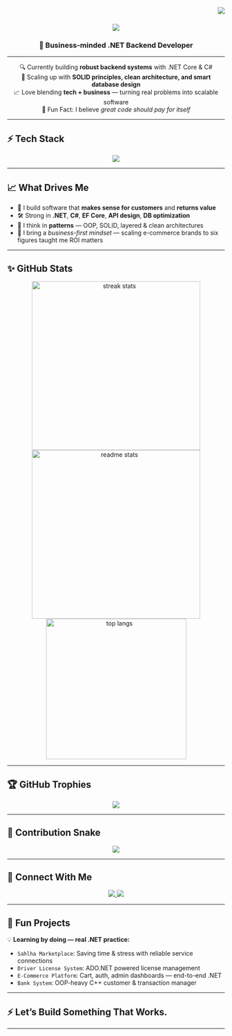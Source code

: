 <img align="right" src="https://visitor-badge.laobi.icu/badge?page_id=Mero0077.Mero0077" />

<h1 align="center">
  <img src="https://readme-typing-svg.herokuapp.com/?font=Righteous&size=35&center=true&vCenter=true&width=500&height=70&duration=4000&lines=Hello+Hello!+👋;+I'm+Omar+Saad!;" />
</h1>

<h3 align="center">🧩 Business-minded .NET Backend Developer</h3>

---

<div align="center">

🔍 Currently building **robust backend systems** with .NET Core & C#  
🚀 Scaling up with **SOLID principles, clean architecture, and smart database design**  
📈 Love blending **tech + business** — turning real problems into scalable software  
🌟 Fun Fact: I believe *great code should pay for itself*

</div>

---

## ⚡ Tech Stack

<div align="center">
  <img src="https://skillicons.dev/icons?i=dotnet,csharp,sql,angular,typescript,html,css,git,github,vscode,postman,jira,linux,powershell" />
</div>

---

## 📈 What Drives Me

- 🎯 I build software that **makes sense for customers** and **returns value**
- 🛠️ Strong in **.NET**, **C#**, **EF Core**, **API design**, **DB optimization**
- 🧩 I think in **patterns** — OOP, SOLID, layered & clean architectures
- 💼 I bring a *business-first mindset* — scaling e-commerce brands to six figures taught me ROI matters

---

## ✨ GitHub Stats

<div align="center">
  <img width=390 src="https://github-readme-streak-stats.vercel.app/?user=Mero0077&theme=react&border_radius=10" alt="streak stats"/>
  <img width=390 src="https://github-readme-stats.vercel.app/api?username=Mero0077&show_icons=true&theme=react&border_radius=10" alt="readme stats" />
  <br/>
  <img width=325 align="center" src="https://github-readme-stats.vercel.app/api/top-langs/?username=Mero0077&hide=HTML&langs_count=8&layout=compact&theme=react&border_radius=10" alt="top langs" />
</div>

---

## 🏆 GitHub Trophies

<p align="center">
  <img src="https://github-profile-trophy.vercel.app/?username=Mero0077&theme=onestar&no-bg=true&margin-w=15" />
</p>

---

## 🐍 Contribution Snake

<p align="center">
  <img src="https://raw.githubusercontent.com/Mero0077/Mero0077/output/github-contribution-grid-snake.svg" />
</p>

---

## 🔗 Connect With Me

<p align="center">
  <a href="mailto:omartalaatsaad2017@gmail.com">
    <img src="https://img.shields.io/badge/Gmail-EA4335?style=for-the-badge&logo=gmail&logoColor=white" />
  </a>
  <a href="https://www.linkedin.com/in/omartalaatsaad/">
    <img src="https://img.shields.io/badge/LinkedIn-0077B5?style=for-the-badge&logo=linkedin&logoColor=white" />
  </a>
</p>

---

## 📌 Fun Projects

💡 **Learning by doing — real .NET practice:**
- `Sahlha Marketplace`: Saving time & stress with reliable service connections  
- `Driver License System`: ADO.NET powered license management  
- `E-Commerce Platform`: Cart, auth, admin dashboards — end-to-end .NET  
- `Bank System`: OOP-heavy C++ customer & transaction manager

---

## ⚡ Let’s Build Something That Works.

---

